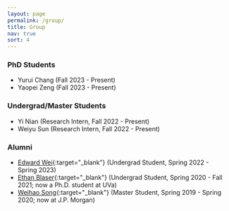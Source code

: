 ```yaml
---
layout: page
permalink: /group/
title: Group
nav: true
sort: 4
---
```


### PhD Students
* Yurui Chang (Fall 2023 - Present)
* Yaopei Zeng (Fall 2023 - Present)


### Undergrad/Master Students
* Yi Nian (Research Intern, Fall 2022 - Present)
* Weiyu Sun (Research Intern, Fall 2022 - Present)


### Alumni
* [Edward Wei](https://www.linkedin.com/in/wei-edward/){:target="_blank"} (Undergrad Student, Spring 2022 - Spring 2023)
* [Ethan Blaser](https://scholar.google.com/citations?user=fF7Ok0AAAAAJ&hl=en){:target="_blank"} (Undergrad Student, Spring 2020 - Fall 2021; now a Ph.D. student at UVa)
* [Weihao Song](https://www.linkedin.com/in/weihao-mike-song-1bb0b1101/){:target="_blank"} (Master Student, Spring 2019 - Spring 2020; now at J.P. Morgan)
